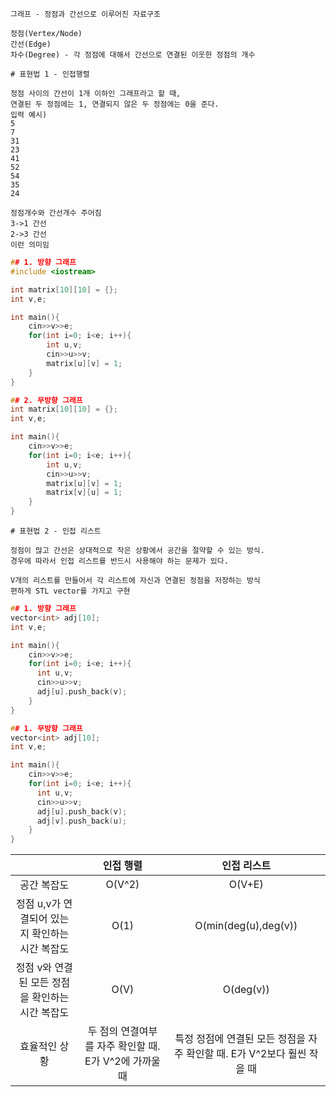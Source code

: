 
```
그래프 - 정점과 간선으로 이루어진 자료구조

정점(Vertex/Node)
간선(Edge)
차수(Degree) - 각 정점에 대해서 간선으로 연결된 이웃한 정점의 개수

```
```
# 표현법 1 - 인접행렬

정점 사이의 간선이 1개 이하인 그래프라고 할 때,
연결된 두 정점에는 1, 연결되지 않은 두 정점에는 0을 준다.
입력 예시)
5
7
31
23
41
52
54
35
24

정점개수와 간선개수 주어짐
3->1 간선
2->3 간선
이런 의미임
```
```c++
## 1. 방향 그래프
#include <iostream>

int matrix[10][10] = {};
int v,e;

int main(){
    cin>>v>>e;
    for(int i=0; i<e; i++){
        int u,v;
        cin>>u>>v;
        matrix[u][v] = 1;
    }
}

## 2. 무방향 그래프
int matrix[10][10] = {};
int v,e;

int main(){
    cin>>v>>e;
    for(int i=0; i<e; i++){
        int u,v;
        cin>>u>>v;
        matrix[u][v] = 1;
        matrix[v][u] = 1;
    }
}
```
```
# 표현법 2 - 인접 리스트

정점이 많고 간선은 상대적으로 작은 상황에서 공간을 절약할 수 있는 방식.
경우에 따라서 인접 리스트를 반드시 사용해야 하는 문제가 있다.

V개의 리스트를 만들어서 각 리스트에 자신과 연결된 정점을 저장하는 방식
편하게 STL vector를 가지고 구현
```
```c++
## 1. 방향 그래프
vector<int> adj[10];
int v,e;

int main(){
    cin>>v>>e;
    for(int i=0; i<e; i++){
      int u,v;
      cin>>u>>v;
      adj[u].push_back(v);
    }
}

## 1. 무방향 그래프
vector<int> adj[10];
int v,e;

int main(){
    cin>>v>>e;
    for(int i=0; i<e; i++){
      int u,v;
      cin>>u>>v;
      adj[u].push_back(v);
      adj[v].push_back(u);
    }
}
```
| |인접 행렬|인접 리스트|
|:---:|:---:|:---:|
|공간 복잡도|O(V^2)|O(V+E)|
|정점 u,v가 연결되어 있는지 확인하는 시간 복잡도|O(1)|O(min(deg(u),deg(v))|
|정점 v와 연결된 모든 정점을 확인하는 시간 복잡도|O(V)|O(deg(v))|
|효율적인 상황|두 점의 연결여부를 자주 확인할 때. E가 V^2에 가까울 때 |특정 정점에 연결된 모든 정점을 자주 확인할 때. E가 V^2보다 훨씬 작을 때|
